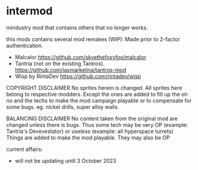 # intermod
mindustry mod that contains others that no longer works. 

this mods contains several mod remakes (WIP): Made prior to 2-factor authentication. 
- Malcalor https://github.com/skyethefoxyfox/malcalor
- Tantria (not on the existing Tantros). https://github.com/jasmarkelina/tantros-mod
- Wisp by RintaDev https://github.com/rintadev/wisp

COPYRIGHT DISCLAIMER
No sprites herein is changed. All sprites here belong to respective modders. 
Except the ones are added to fill up the oh no and the techs to make the mod campaign playable or to compensate for some bugs. 
eg. nickel drills, super alloy walls. 

BALANCING DISCLAIMER
No content taken from the original mod are changed unless there is bugs. 
Thus some tech may be very OP (example: Tantria's Devevestator) or useless (example: all hyperspace turrets)  
Things are added to make the mod playable. They may also be OP 

current affairs: 
- will not be updating until 3 October 2023 

